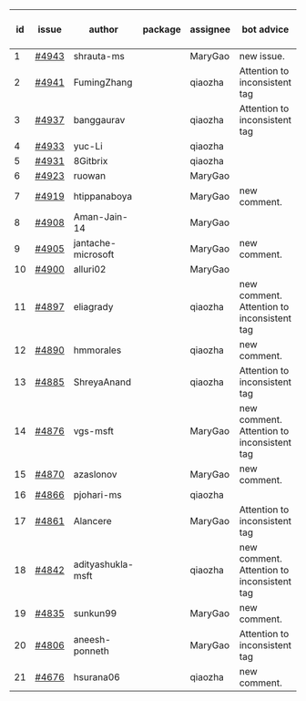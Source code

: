 | id | issue | author | package | assignee | bot advice | created date of issue | target release date | date from target |
| ------ | ------ | ------ | ------ | ------ | ------ | ------ | ------ | :-----: |
| 1 | [#4943](https://github.com/Azure/sdk-release-request/issues/4943) | shrauta-ms |  | MaryGao | new issue. | 02-08 | 02-23 |  |
| 2 | [#4941](https://github.com/Azure/sdk-release-request/issues/4941) | FumingZhang |  | qiaozha | Attention to inconsistent tag | 02-02 | 02-23 |  |
| 3 | [#4937](https://github.com/Azure/sdk-release-request/issues/4937) | banggaurav |  | qiaozha | Attention to inconsistent tag | 02-01 | 02-23 |  |
| 4 | [#4933](https://github.com/Azure/sdk-release-request/issues/4933) | yuc-Li |  | qiaozha |  | 02-01 | 02-23 |  |
| 5 | [#4931](https://github.com/Azure/sdk-release-request/issues/4931) | 8Gitbrix |  | qiaozha |  | 01-31 | 02-23 |  |
| 6 | [#4923](https://github.com/Azure/sdk-release-request/issues/4923) | ruowan |  | MaryGao |  | 01-26 | 02-23 |  |
| 7 | [#4919](https://github.com/Azure/sdk-release-request/issues/4919) | htippanaboya |  | MaryGao | new comment. | 01-24 | 02-23 |  |
| 8 | [#4908](https://github.com/Azure/sdk-release-request/issues/4908) | Aman-Jain-14 |  | MaryGao |  | 01-22 | 02-23 |  |
| 9 | [#4905](https://github.com/Azure/sdk-release-request/issues/4905) | jantache-microsoft |  | MaryGao | new comment. | 01-22 | 02-23 |  |
| 10 | [#4900](https://github.com/Azure/sdk-release-request/issues/4900) | alluri02 |  | MaryGao |  | 01-22 | 02-23 |  |
| 11 | [#4897](https://github.com/Azure/sdk-release-request/issues/4897) | eliagrady |  | qiaozha | new comment. Attention to inconsistent tag | 01-18 | 02-23 |  |
| 12 | [#4890](https://github.com/Azure/sdk-release-request/issues/4890) | hmmorales |  | qiaozha | new comment. | 01-16 | 02-23 |  |
| 13 | [#4885](https://github.com/Azure/sdk-release-request/issues/4885) | ShreyaAnand |  | qiaozha | Attention to inconsistent tag | 01-15 | 02-23 |  |
| 14 | [#4876](https://github.com/Azure/sdk-release-request/issues/4876) | vgs-msft |  | MaryGao | new comment. Attention to inconsistent tag | 01-09 | 02-23 |  |
| 15 | [#4870](https://github.com/Azure/sdk-release-request/issues/4870) | azaslonov |  | MaryGao | new comment. | 01-08 | 02-23 |  |
| 16 | [#4866](https://github.com/Azure/sdk-release-request/issues/4866) | pjohari-ms |  | qiaozha |  | 01-06 | 01-26 |  |
| 17 | [#4861](https://github.com/Azure/sdk-release-request/issues/4861) | Alancere |  | MaryGao | Attention to inconsistent tag | 12-27 | 01-26 |  |
| 18 | [#4842](https://github.com/Azure/sdk-release-request/issues/4842) | adityashukla-msft |  | qiaozha | new comment. Attention to inconsistent tag | 12-20 | 01-26 |  |
| 19 | [#4835](https://github.com/Azure/sdk-release-request/issues/4835) | sunkun99 |  | MaryGao | new comment. | 12-15 | 01-26 |  |
| 20 | [#4806](https://github.com/Azure/sdk-release-request/issues/4806) | aneesh-ponneth |  | MaryGao | Attention to inconsistent tag | 11-29 | 02-23 |  |
| 21 | [#4676](https://github.com/Azure/sdk-release-request/issues/4676) | hsurana06 |  | qiaozha | new comment. | 10-23 | 02-23 |  |
